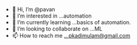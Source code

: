 - 👋 Hi, I’m @pavan
- 👀 I’m interested in ...automation
- 🌱 I’m currently learning ...basics of automation.
- 💞️ I’m looking to collaborate on ...ML
- 📫 How to reach me ...pkadimulam@gmail.com

<!---
pkadimulam/pkadimulam is a ✨ special ✨ repository because its `README.md` (this file) appears on your GitHub profile.
You can click the Preview link to take a look at your changes.
--->
